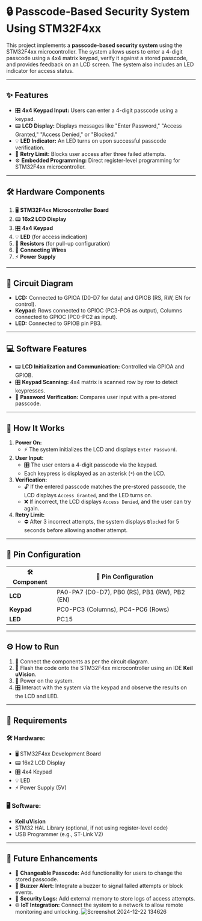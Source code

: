 # 🔒 Passcode-Based Security System Using STM32F4xx

This project implements a **passcode-based security system** using the STM32F4xx microcontroller. The system allows users to enter a 4-digit passcode using a 4x4 matrix keypad, verify it against a stored passcode, and provides feedback on an LCD screen. The system also includes an LED indicator for access status.

---

## ✨ Features
- 🎛️ **4x4 Keypad Input:** Users can enter a 4-digit passcode using a keypad.
- 📟 **LCD Display:** Displays messages like "Enter Password," "Access Granted," "Access Denied," or "Blocked."
- 💡 **LED Indicator:** An LED turns on upon successful passcode verification.
- 🔄 **Retry Limit:** Blocks user access after three failed attempts.
- ⚙️ **Embedded Programming:** Direct register-level programming for STM32F4xx microcontroller.

---

## 🛠️ Hardware Components
1. 🖥️ **STM32F4xx Microcontroller Board**
2. 📟 **16x2 LCD Display**
3. 🎛️ **4x4 Keypad**
4. 💡 **LED** (for access indication)
5. 🔧 **Resistors** (for pull-up configuration)
6. 🔌 **Connecting Wires**
7. ⚡ **Power Supply**

---

## 🔗 Circuit Diagram
- **LCD:** Connected to GPIOA (D0-D7 for data) and GPIOB (RS, RW, EN for control).
- **Keypad:** Rows connected to GPIOC (PC3-PC6 as output), Columns connected to GPIOC (PC0-PC2 as input).
- **LED:** Connected to GPIOB pin PB3.

---

## 💻 Software Features
- 📟 **LCD Initialization and Communication:** Controlled via GPIOA and GPIOB.
- 🎛️ **Keypad Scanning:** 4x4 matrix is scanned row by row to detect keypresses.
- 🔑 **Password Verification:** Compares user input with a pre-stored passcode.


---

## 🚀 How It Works
1. **Power On:**  
   - ⚡ The system initializes the LCD and displays `Enter Password`.
2. **User Input:**  
   - 🎛️ The user enters a 4-digit passcode via the keypad.  
   - Each keypress is displayed as an asterisk (`*`) on the LCD.
3. **Verification:**  
   - 🔓 If the entered passcode matches the pre-stored passcode, the LCD displays `Access Granted`, and the LED turns on.  
   - ❌ If incorrect, the LCD displays `Access Denied`, and the user can try again.
4. **Retry Limit:**  
   - ⛔ After 3 incorrect attempts, the system displays `Blocked` for 5 seconds before allowing another attempt.

---

## 📝 Pin Configuration
| 🛠️ Component    | 🔌 Pin Configuration                          |
|------------------|----------------------------------------------|
| **LCD**          | PA0-PA7 (D0-D7), PB0 (RS), PB1 (RW), PB2 (EN) |
| **Keypad**       | PC0-PC3 (Columns), PC4-PC6 (Rows)            |
| **LED**          | PC15                                          |

---

## ⚙️ How to Run
1. 🔧 Connect the components as per the circuit diagram.
2. 💾 Flash the code onto the STM32F4xx microcontroller using an IDE  **Keil uVision**.
3. 🔌 Power on the system.
4. 🎛️ Interact with the system via the keypad and observe the results on the LCD and LED.

---

## 🧰 Requirements
### 🛠️ Hardware:
- 🖥️ STM32F4xx Development Board
- 📟 16x2 LCD Display
- 🎛️ 4x4 Keypad
- 💡 LED
- ⚡ Power Supply (5V)

### 🖥️ Software:
- **Keil uVision**
- STM32 HAL Library (optional, if not using register-level code)
- USB Programmer (e.g., ST-Link V2)

---

## 🌟 Future Enhancements
- 🔧 **Changeable Passcode:** Add functionality for users to change the stored passcode.
- 🔔 **Buzzer Alert:** Integrate a buzzer to signal failed attempts or block events.
- 📜 **Security Logs:** Add external memory to store logs of access attempts.
- 🌐 **IoT Integration:** Connect the system to a network to allow remote monitoring and unlocking.
![Screenshot 2024-12-22 134626](https://github.com/user-attachments/assets/fafed8b5-1391-479d-9918-da05bdd33dd4)


